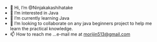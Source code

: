 - 👋 Hi, I’m @Ninjakakashihatake
- 👀 I’m interested in Java
- 🌱 I’m currently learning Java
- 💞️ I’m looking to collaborate on any java beginners project to help me learn the practical knowledge.
- 📫 How to reach me ...e-mail me at morijin513@gmail.com

<!---
Ninjakakashihatake/Ninjakakashihatake is a ✨ special ✨ repository because its `README.md` (this file) appears on your GitHub profile.
You can click the Preview link to take a look at your changes.
--->
